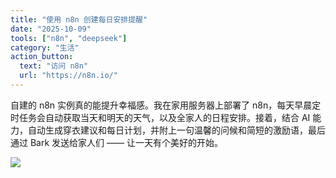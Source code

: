 ```yaml
---
title: "使用 n8n 创建每日安排提醒"
date: "2025-10-09"
tools: ["n8n", "deepseek"]
category: "生活"
action_button:
  text: "访问 n8n"
  url: "https://n8n.io/"
---
```


自建的 n8n 实例真的能提升幸福感。我在家用服务器上部署了 n8n，每天早晨定时任务会自动获取当天和明天的天气，以及全家人的日程安排。接着，结合 AI 能力，自动生成穿衣建议和每日计划，并附上一句温馨的问候和简短的激励语，最后通过 Bark 发送给家人们 —— 让一天有个美好的开始。

![](https://github.com/user-attachments/assets/2bb2a3c8-9f90-4903-bade-3bf4fc497e4e)
